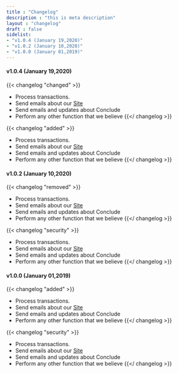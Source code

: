 ```yaml
---
title : "Changelog"
description : "this is meta description"
layout : "changelog"
draft : false
sidelist:
- "v1.0.4 (January 19,2020)"
- "v1.0.2 (January 10,2020)"
- "v1.0.0 (January 01,2019)"
---
```


#### v1.0.4 (January 19,2020)

{{< changelog "changed" >}}
* Process transactions.
* Send emails about our [Site](#)
* Send emails and updates about Conclude
* Perform any other function that we believe
{{</ changelog >}}

{{< changelog "added" >}}
* Process transactions.
* Send emails about our [Site](#)
* Send emails and updates about Conclude
* Perform any other function that we believe
{{</ changelog >}}


#### v1.0.2 (January 10,2020)

{{< changelog "removed" >}}
* Process transactions.
* Send emails about our [Site](#)
* Send emails and updates about Conclude
* Perform any other function that we believe
{{</ changelog >}}

{{< changelog "security" >}}
* Process transactions.
* Send emails about our [Site](#)
* Send emails and updates about Conclude
* Perform any other function that we believe
{{</ changelog >}}


#### v1.0.0 (January 01,2019)

{{< changelog "added" >}}
* Process transactions.
* Send emails about our [Site](#)
* Send emails and updates about Conclude
* Perform any other function that we believe
{{</ changelog >}}

{{< changelog "security" >}}
* Process transactions.
* Send emails about our [Site](#)
* Send emails and updates about Conclude
* Perform any other function that we believe
{{</ changelog >}}
